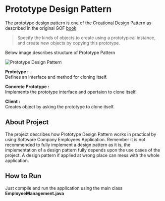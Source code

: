 # Prototype Design Pattern

The prototype design pattern is one of the Creational Design Pattern as described in the original GOF [book](https://github.com/amanver16/ebooks_cheatsheets/blob/master/PDF/Design%20Patterns%20-%20Elements%20of%20Reusable%20Object%20Oriented%20Software%20-%20GOF.pdf)

> Specify the kinds of objects to create using a prototypical instance, and create new objects by copying this prototype. 

Below image describes structure of Prototype Pattern  

![Prototype Design Pattern](https://github.com/amanver16/ebooks_cheatsheets/blob/master/Images/Prototype%20Design%20Pattern.png)  

**Prototype :**  
Defines an interface and method for cloning itself.

**Concrete Prototype :**  
Implements the prototype interface and opertaion to clone itself.  

**Client :**  
Creates object by asking the prototype to clone itself.

## About Project
The project describes how Prototype Design Pattern works in practical by using Software Company Employees Application. Remember it is not recommended to fully implement a design pattern as it is, the implementation of a design pattern fully depends upon the use cases of the project. A design pattern if applied at wrong place can mess with the whole application.  

## How to Run
Just compile and run the application using the main class **EmployeeManagement.java**
